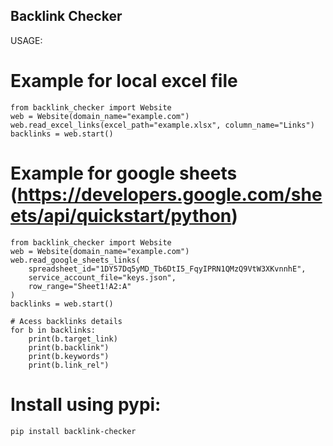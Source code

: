Backlink Checker
-----------------
USAGE:
# Example for local excel file
```
from backlink_checker import Website
web = Website(domain_name="example.com")
web.read_excel_links(excel_path="example.xlsx", column_name="Links")
backlinks = web.start()
```
# Example for google sheets (https://developers.google.com/sheets/api/quickstart/python)
```
from backlink_checker import Website
web = Website(domain_name="example.com")
web.read_google_sheets_links(
    spreadsheet_id="1DY57Dq5yMD_Tb6DtI5_FqyIPRN1QMzQ9VtW3XKvnnhE",
    service_account_file="keys.json",
    row_range="Sheet1!A2:A"
)
backlinks = web.start()
```
```
# Acess backlinks details
for b in backlinks:
    print(b.target_link)
    print(b.backlink")
    print(b.keywords")
    print(b.link_rel")
```

# Install using pypi:
```
pip install backlink-checker
```

